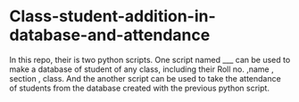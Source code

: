 # Class-student-addition-in-database-and-attendance
In this repo, their is two python scripts. One script named ___ can be used to make a database of student of any class, including their Roll no. ,name , section , class. And the another script can be used to take the attendance of students from the database created with the previous python script.
